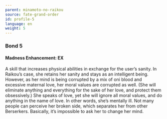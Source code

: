 ```yaml
---
parent: minamoto-no-raikou
source: fate-grand-order
id: profile-5
language: en
weight: 5
---
```


### Bond 5

#### Madness Enhancement: EX

A skill that increases physical abilities in exchange for the user’s sanity.
In Raikou’s case, she retains her sanity and stays as an intelligent being. However, as her mind is being corrupted by a mix of oni blood and excessive maternal love, her moral values are corrupted as well.
(She will eliminate anything and everything for the sake of her love, and protect them obsessively.) 
She speaks of love, yet she will ignore all moral values, and do anything in the name of love. In other words, she’s mentally ill.
Not many people can perceive her broken side, which separates her from other Berserkers.
Basically, it’s impossible to ask her to change her mind.
